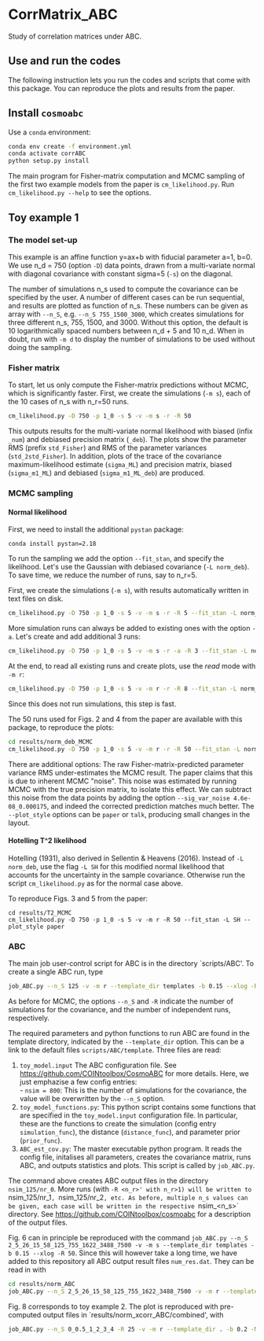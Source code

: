 # CorrMatrix_ABC
Study of correlation matrices under ABC.

## Use and run the codes

The following instruction lets you run the codes and scripts that come with this package.
You can reproduce the plots and results from the paper.

## Install ```cosmoabc```

Use a `conda` environment:
```bash
conda env create -f environment.yml
conda activate corrABC
python setup.py install
```

The main program for Fisher-matrix computation and MCMC sampling of the first
two example models
from the paper is `cm_likelihood.py`. Run `cm_likelihood.py --help` to see the options.

## Toy example 1

### The model set-up

This example is an affine function y=ax+b with fiducial parameter a=1, b=0. We use n_d = 750 (option `-D`) data points, drawn from a multi-variate normal with diagonal covariance with constant sigma=5 (`-s`) on the diagonal.

The number of simulations n_s used to compute the covariance can be specified by the user. A number of different cases can be run sequential, and results are plotted as function of n_s. These numbers can be given as array with `--n_S`, e.g. `--n_S 755_1500_3000`, which creates simulations for three different n_s, 755, 1500, and 3000.
Without this option, the default is 10 logarithmically spaced numbers between n_d + 5 and 10 n_d. When in doubt, run with `-m d` to display the number of simulations to be used without doing the sampling.

### Fisher matrix

To start, let us only compute the Fisher-matrix predictions without MCMC, which is significantly faster.
First, we create the simulations (`-m s`), each of the 10 cases of n_s with n_r=50 runs.

```bash
cm_likelihood.py -D 750 -p 1_0 -s 5 -v -m s -r -R 50
```

This outputs results for the multi-variate normal likelihood with biased (infix `_num`) and debiased precision matrix (`_deb`). The plots show the parameter RMS (prefix `std_Fisher`) and RMS of the parameter variances (`std_2std_Fisher`).
In addition, plots of the trace of the covariance maximum-likelihood estimate
(`sigma_ML`) and precision matrix, biased (`sigma_m1_ML`) and debiased (`sigma_m1_ML_deb`) are produced.

### MCMC sampling

#### Normal likelihood

First, we need to install the additional `pystan` package:
```
conda install pystan=2.18
```

To run the sampling we add the option `--fit_stan`, and specify the likelihood. Let's use the Gaussian  with debiased covariance (`-L norm_deb`). To save time, we reduce the number of runs, say to n_r=5.

First, we create the simulations (`-m s`), with results automatically written in text files on disk.
```bash
cm_likelihood.py -D 750 -p 1_0 -s 5 -v -m s -r -R 5 --fit_stan -L norm_deb --plot_style paper
```
More simulation runs can always be added to existing ones with the option `-a`. Let's create and add additional 3 runs: 
```bash
cm_likelihood.py -D 750 -p 1_0 -s 5 -v -m s -r -a -R 3 --fit_stan -L norm_deb --plot_style paper
```
At the end, to read all existing runs and create plots, use the *read* mode with `-m r`:
```bash
cm_likelihood.py -D 750 -p 1_0 -s 5 -v -m r -r -R 8 --fit_stan -L norm_deb --plot_style paper
```
Since this does not run simulations, this step is fast.

The 50 runs used for Figs. 2 and 4 from the paper are available with this package, to reproduce the plots:
```bash
cd results/norm_deb_MCMC
cm_likelihood.py -D 750 -p 1_0 -s 5 -v -m r -r -R 50 --fit_stan -L norm_deb --sig_var_noise 4.6e-08_0.000175 --plot_style paper
```
There are additional options: The raw Fisher-matrix-predicted parameter variance RMS under-estimates the MCMC result. The paper claims that this is due to inherent MCMC "noise". This noise was estimated by running MCMC with the true precision matrix, to isolate this effect. We can subtract this noise from the data points by adding the option `--sig_var_noise 4.6e-08_0.000175`, and indeed the corrected prediction matches much better. The `--plot_style` options can be `paper` or `talk`, producing small changes in the layout.

#### Hotelling T^2 likelihood

Hotelling (1931), also derived in Sellentin & Heavens (2016).
Instead of `-L norm_deb`, use the flag `-L SH` for this modified normal likelihood that accounts for the uncertainty in the sample covariance. Otherwise run the script `cm_likelihood.py` as for the normal case above.

To reproduce Figs. 3 and 5 from the paper:
```
cd results/T2_MCMC
cm_likelihood.py -D 750 -p 1_0 -s 5 -v -m r -R 50 --fit_stan -L SH --plot_style paper
```

### ABC

The main job user-control script for ABC is in the directory `scripts/ABC'. To create a single ABC run, type
```bash
job_ABC.py --n_S 125 -v -m r --template_dir templates -b 0.15 --xlog -R 1
```
As before for MCMC, the options `--n_S` and `-R` indicate the number of simulations for the covariance, and the number of independent runs, respectively.

The required parameters and python functions to run ABC are found in the template directory, indicated by the `--template_dir` option. This can be a link to the default files `scripts/ABC/template`. Three files are read:
  1. `toy_model.input`
    The ABC configuration file. See https://github.com/COINtoolbox/CosmoABC for more details. Here, we just emphazise a few config entries:  
    - `nsim = 800`: This is the number of simulations for the covariance, the value will be overwritten by the `--n_S` option.
  2. `toy_model_functions.py`: This python script contains some functions that are specified in the `toy_model.input` configuration file. In particular, these are the functions to create the simulation (config entry `simulation_func`), the distance (`distance_func`), and parameter prior (`prior_func`).
  3. `ABC_est_cov.py`: The master executable python program. It reads the config file, initalises all parameters, creates the covariance matrix, runs ABC, and outputs statistics and plots. This script is called by `job_ABC.py`.
  
The command above creates ABC output files in the directory `nsim_125/nr_0`. More runs (with `-R <n_r>' with n_r>1)
will be written to `nsim_125/nr_1`, `nsim_125/nr_2`, etc. As before, multiple n_s values can be given, each case will be written in the respective `nsim_<n_s>` directory. See https://github.com/COINtoolbox/cosmoabc for a description of the output files.

Fig. 6 can in principle be reproduced with the command `job_ABC.py --n_S 2_5_26_15_58_125_755_1622_3488_7500 -v -m s --template_dir templates -b 0.15 --xlog -R 50`. Since this will however take a long time, we have added to this repository all ABC output result files `num_res.dat`. They can be read in with
```bash
cd results/norm_ABC
job_ABC.py --n_S 2_5_26_15_58_125_755_1622_3488_7500 -v -m r --template_dir ../../scripts/ABC/templates -b 0.15 --xlog -R 50
```

Fig. 8 corresponds to toy example 2. The plot is reproduced with pre-computed output files in `results/norm_xcorr_ABC/combined', with
```bash
job_ABC.py --n_S 0_0.5_1_2_3_4 -R 25 -v -m r --template_dir . -b 0.2 -M affine_off_diag
```
